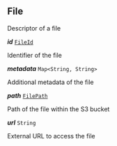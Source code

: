 

## File



Descriptor of a file





  
<article>

***id*** [`FileId`](#fileid) 

Identifier of the file

</article>
<article>

***metadata*** `Map<String, String>` 

Additional metadata of the file

</article>
<article>

***path*** [`FilePath`](#filepath) 

Path of the file within the S3 bucket

</article>
<article>

***url*** `String` 

External URL to access the file

</article>

